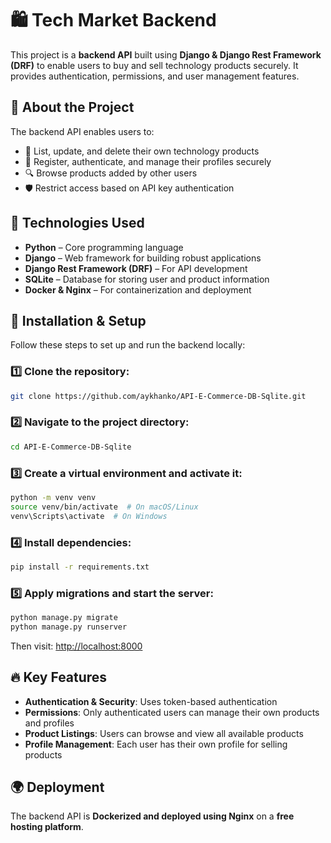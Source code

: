 # 🛍️ Tech Market Backend

This project is a **backend API** built using **Django & Django Rest Framework (DRF)** to enable users to buy and sell technology products securely. It provides authentication, permissions, and user management features.

## 📌 About the Project

The backend API enables users to:
- 🛒 List, update, and delete their own technology products
- 🔑 Register, authenticate, and manage their profiles securely
- 🔍 Browse products added by other users
- 🛡️ Restrict access based on API key authentication

## 🚀 Technologies Used

- **Python** – Core programming language
- **Django** – Web framework for building robust applications
- **Django Rest Framework (DRF)** – For API development
- **SQLite** – Database for storing user and product information
- **Docker & Nginx** – For containerization and deployment

## 🔧 Installation & Setup

Follow these steps to set up and run the backend locally:

### 1️⃣ Clone the repository:
```bash
git clone https://github.com/aykhanko/API-E-Commerce-DB-Sqlite.git
```

### 2️⃣ Navigate to the project directory:
```bash
cd API-E-Commerce-DB-Sqlite
```

### 3️⃣ Create a virtual environment and activate it:
```bash
python -m venv venv
source venv/bin/activate  # On macOS/Linux
venv\Scripts\activate  # On Windows
```

### 4️⃣ Install dependencies:
```bash
pip install -r requirements.txt
```

### 5️⃣ Apply migrations and start the server:
```bash
python manage.py migrate
python manage.py runserver
```
Then visit: [http://localhost:8000](http://localhost:8000)

## 🔥 Key Features

- **Authentication & Security**: Uses token-based authentication
- **Permissions**: Only authenticated users can manage their own products and profiles
- **Product Listings**: Users can browse and view all available products
- **Profile Management**: Each user has their own profile for selling products

## 🌍 Deployment

The backend API is **Dockerized and deployed using Nginx** on a **free hosting platform**.

